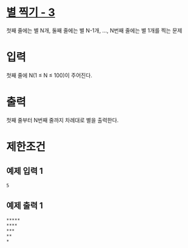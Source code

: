 # [별 찍기 - 3](https://www.acmicpc.net/problem/2440)

첫째 줄에는 별 N개, 둘째 줄에는 별 N-1개, ..., N번째 줄에는 별 1개를 찍는 문제

# 입력


첫째 줄에 N(1 ≤ N ≤ 100)이 주어진다.

# 출력


첫째 줄부터 N번째 줄까지 차례대로 별을 출력한다.

# 제한조건



## 예제 입력 1

```
5
```

## 예제 출력 1

```
*****
****
***
**
*
```


